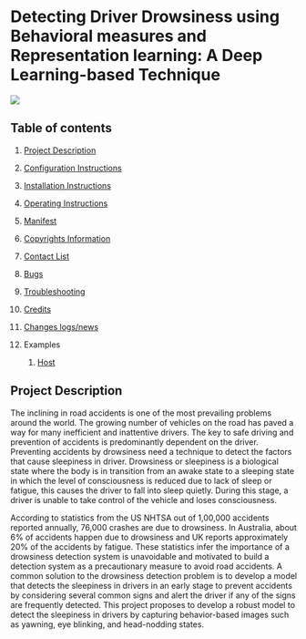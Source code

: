 # Detecting Driver Drowsiness using Behavioral measures and Representation learning: A Deep Learning-based Technique

![](http://www.clipartsuggest.com/images/730/know-drowsy-driving-has-been-a-topic-before-i-wanted-to-reiterate-g97Upj-clipart.gif)


## Table of contents

1.  [Project Description](Project-Description.md)
1.  [Configuration Instructions](Configuration-Instructions.md)
1.  [Installation Instructions](Installation-Instructions.md)
1.  [Operating Instructions](Operating-Instructions.md)
1.  [Manifest](Manifest.md)
1.  [Copyrights Information](Copyrights-Information.md)
1.  [Contact List](Contact-List.md)
1.  [Bugs](Bugs.md)
1.  [Troubleshooting](Troubleshooting.md)
1.  [Credits](Credits.md)
1.  [Changes logs/news](Changes-logs/news.md)

1.  Examples
    1.  [Host](host/)
   


## Project Description
The inclining in road accidents is one of the most prevailing problems around the world. The growing number of vehicles on the road has paved a way for many inefficient and inattentive drivers. The key to safe driving and prevention of accidents is predominantly dependent on the driver. Preventing accidents by drowsiness need a technique to detect the factors that cause sleepiness in driver. Drowsiness or sleepiness is a biological state where the body is in transition from an awake state to a sleeping state in which the level of consciousness is reduced due to lack of sleep or fatigue, this causes the driver to fall into sleep quietly. During this stage, a driver is unable to take control of the vehicle and loses consciousness. 

According to statistics from the US NHTSA out of 1,00,000 accidents reported annually, 76,000 crashes are due to drowsiness. In Australia, about 6% of accidents happen due to drowsiness and UK reports approximately 20% of the accidents by fatigue. These statistics infer the importance of a drowsiness detection system is unavoidable and motivated to build a detection system as a precautionary measure to avoid road accidents. A common solution to the drowsiness detection problem is to develop a model that detects the sleepiness in drivers in an early stage to prevent accidents by considering several common signs and alert the driver if any of the signs are frequently detected. This project proposes to develop a robust model to detect the sleepiness in drivers by capturing behavior-based images such as yawning, eye blinking, and head-nodding states. 

##
##
##
##


